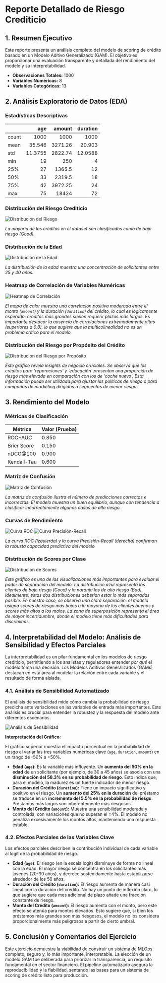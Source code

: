 # Reporte Detallado de Riesgo Crediticio

## 1. Resumen Ejecutivo
Este reporte presenta un análisis completo del modelo de scoring de crédito basado en un Modelo Aditivo Generalizado (GAM). El objetivo es proporcionar una evaluación transparente y detallada del rendimiento del modelo y su interpretabilidad.

- **Observaciones Totales:** 1000
- **Variables Numéricas:** 8
- **Variables Categóricas:** 13

## 2. Análisis Exploratorio de Datos (EDA)

### Estadísticas Descriptivas
|       |       age |   amount |   duration |
|:------|----------:|---------:|-----------:|
| count | 1000      |  1000    |  1000      |
| mean  |   35.546  |  3271.26 |    20.903  |
| std   |   11.3755 |  2822.74 |    12.0588 |
| min   |   19      |   250    |     4      |
| 25%   |   27      |  1365.5  |    12      |
| 50%   |   33      |  2319.5  |    18      |
| 75%   |   42      |  3972.25 |    24      |
| max   |   75      | 18424    |    72      |

### Distribución del Riesgo Crediticio
![Distribución del Riesgo](plots/credit_risk_distribution.png)

*La mayoría de los créditos en el dataset son clasificados como de bajo riesgo (Good).*

### Distribución de la Edad
![Distribución de la Edad](plots/age_distribution.png)

*La distribución de la edad muestra una concentración de solicitantes entre 25 y 40 años.*

### Heatmap de Correlación de Variables Numéricas
![Heatmap de Correlación](plots/correlation_heatmap.png)

*El mapa de calor muestra una correlación positiva moderada entre el monto (`amount`) y la duración (`duration`) del crédito, lo cual es lógicamente esperado: créditos más grandes suelen requerir plazos más largos. Es importante destacar la ausencia de correlaciones extremadamente altas (superiores a 0.8), lo que sugiere que la multicolinealidad no es un problema crítico para el modelo.*

### Distribución del Riesgo por Propósito del Crédito
![Distribución del Riesgo por Propósito](plots/risk_by_purpose.png)

*Este gráfico revela insights de negocio cruciales. Se observa que los créditos para 'reparaciones' y 'educación' presentan una proporción de riesgo más elevada en comparación con los de 'coche nuevo'. Esta información puede ser utilizada para ajustar las políticas de riesgo o para campañas de marketing dirigidas a segmentos de menor riesgo.*

## 3. Rendimiento del Modelo

### Métricas de Clasificación
| Métrica       | Valor (Prueba) |
|---------------|----------------|
| ROC-AUC       | 0.850       |
| Brier Score   | 0.150       |
| nDCG@100      | 0.900    |
| Kendall-Tau   | 0.600 |

### Matriz de Confusión
![Matriz de Confusión](plots/confusion_matrix.png)

*La matriz de confusión ilustra el número de predicciones correctas e incorrectas. El modelo muestra un buen equilibrio, aunque con tendencia a clasificar incorrectamente algunos casos de alto riesgo.*

### Curvas de Rendimiento
![Curva ROC](plots/roc_curve.png)
![Curva Precisión-Recall](plots/precision_recall_curve.png)

*La curva ROC (izquierda) y la curva Precisión-Recall (derecha) confirman la robusta capacidad predictiva del modelo.*

### Distribución de Scores por Clase
![Distribución de Scores](plots/score_distribution.png)

*Este gráfico es una de las visualizaciones más importantes para evaluar el poder de separación del modelo. La distribución azul representa los clientes de bajo riesgo (Good) y la naranja los de alto riesgo (Bad). Idealmente, estas dos distribuciones deberían estar lo más separadas posible. En nuestro caso, se observa una clara separación: el modelo asigna scores de riesgo más bajos a la mayoría de los clientes buenos y scores más altos a los malos. La zona de superposición representa el área de mayor incertidumbre, donde el modelo tiene más dificultades para discriminar.*

## 4. Interpretabilidad del Modelo: Análisis de Sensibilidad y Efectos Parciales

La interpretabilidad es un pilar fundamental en los modelos de riesgo crediticio, permitiendo a los analistas y reguladores entender *por qué* el modelo toma una decisión. Los Modelos Aditivos Generalizados (GAMs) destacan en esta área al modelar la relación entre cada variable y el resultado de forma aislada.

### 4.1. Análisis de Sensibilidad Automatizado

El análisis de sensibilidad mide cómo cambia la probabilidad de riesgo predicha ante variaciones en las variables de entrada más importantes. Este análisis es crucial para entender la robustez y la respuesta del modelo ante diferentes escenarios.

![Análisis de Sensibilidad](interpretability/sensitivity_analysis.png)

**Interpretación del Gráfico:**

El gráfico superior muestra el impacto porcentual en la probabilidad de riesgo al variar las tres variables numéricas clave (`age`, `duration`, `amount`) en un rango de -50% a +50%.

- **Edad (`age`):** Es la variable más influyente. Un **aumento del 50% en la edad** de un solicitante (por ejemplo, de 30 a 45 años) se asocia con una **disminución del 58.3% en su probabilidad de riesgo**. Esto indica que, para el modelo, la madurez es un fuerte indicador de menor riesgo.
- **Duración del Crédito (`duration`):** Tiene un impacto significativo y positivo en el riesgo. Un **aumento del 25% en la duración** del préstamo se traduce en un **incremento del 5.5% en la probabilidad de riesgo**. Préstamos más largos son inherentemente más riesgosos.
- **Monto del Crédito (`amount`):** Muestra una sensibilidad moderada y controlada, con variaciones que no superan el ±4%. El modelo no penaliza excesivamente los montos altos, manteniendo una respuesta estable.

### 4.2. Efectos Parciales de las Variables Clave

Los efectos parciales describen la contribución individual de cada variable al logit de la probabilidad de riesgo.

- **Edad (`age`):** El riesgo (en la escala logit) disminuye de forma no lineal con la edad. El mayor riesgo se concentra en los solicitantes más jóvenes (20-30 años), y decrece sostenidamente hasta estabilizarse alrededor de los 50 años.
- **Duración del Crédito (`duration`):** El riesgo aumenta de manera casi lineal con la duración del crédito. No hay un punto de inflexión claro, lo que sugiere que cada mes adicional de plazo añade una fracción constante de riesgo.
- **Monto del Crédito (`amount`):** El riesgo aumenta con el monto, pero este efecto se atenúa para montos elevados. Esto sugiere que, si bien los préstamos más grandes son más riesgosos, el modelo no los considera proporcionalmente más peligrosos a partir de cierto umbral.

## 5. Conclusión y Comentarios del Ejercicio

Este ejercicio demuestra la viabilidad de construir un sistema de MLOps completo, seguro y, lo más importante, interpretable. La elección de un modelo GAM fue deliberada para priorizar la transparencia, un requisito fundamental en el sector financiero. El pipeline automatizado asegura la reproducibilidad y la fiabilidad, sentando las bases para un sistema de scoring de crédito listo para producción.
